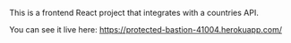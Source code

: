 This is a frontend React project that integrates with a countries API.

You can see it live here: https://protected-bastion-41004.herokuapp.com/
